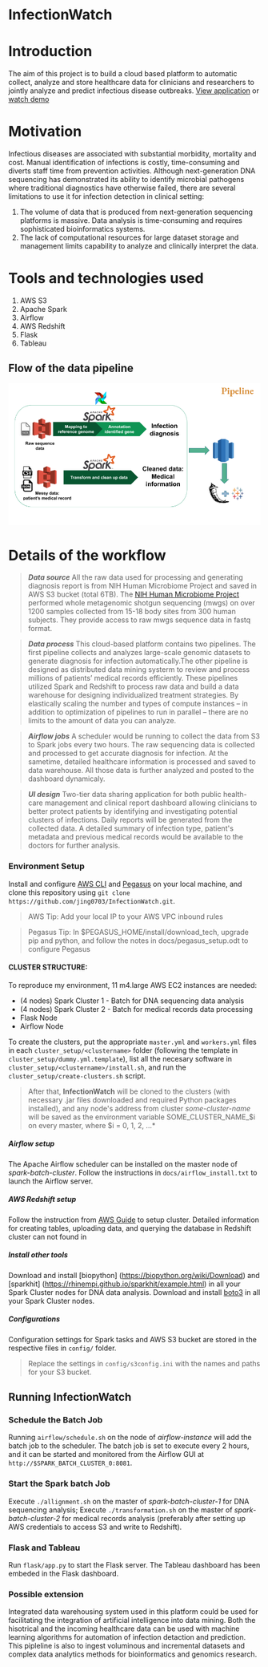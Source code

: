 # InfectionWatch

# Introduction

The aim of this project is to build a cloud based platform to automatic collect, analyze and store healthcare data for clinicians and researchers to jointly analyze and predict infectious disease outbreaks. 
[View application](rtinfo-insight.com) or [watch demo](rtinfo-insight.com)


# Motivation
Infectious diseases are associated with substantial morbidity, mortality and cost. Manual identification of infections is costly, time-consuming and diverts staff time from prevention activities. Although next-generation DNA sequencing has demonstrated its ability to identify microbial pathogens where traditional diagnostics have otherwise failed, there are several limitations to use it for infection detection in clinical setting: 
1. The volume of data that is produced from next-generation sequencing platforms is massive. Data analysis is time-consuming and requires sophisticated bioinformatics systems. 
2. The lack of computational resources for large dataset storage and management limits capability to analyze and clinically interpret the data.


# Tools and technologies used 
1. AWS S3
2. Apache Spark
3. Airflow
4. AWS Redshift
5. Flask 
6. Tableau

Flow of the data pipeline
------------------------------------

![Alt text](pipeline.png?raw=true "Optional Title")

# Details of the workflow

> ***Data source*** 
All the raw data used for processing and generating diagnosis report is from NIH Human Microbiome Project and saved in AWS S3 bucket (total 6TB). The [NIH Human Microbiome Project](https://portal.hmpdacc.org/search/s?facetTab=files&filters=%7B%22op%22:%22and%22,%22content%22:%5B%7B%22op%22:%22in%22,%22content%22:%7B%22field%22:%22files.file_format%22,%22value%22:%5B%22FASTA%22,%22FASTQ%22%5D%7D%7D%5D%7D) performed whole metagenomic shotgun sequencing (mwgs) on over 1200 samples collected from 15-18 body sites from 300 human subjects. They provide access to raw mwgs sequence data in fastq format.

> ***Data process***
This cloud-based platform contains two pipelines. The first pipeline collects and analyzes large-scale genomic datasets to generate diagnosis for infection automatically.The other pipeline is designed as distributed data mining systerm to review and process millions of patients’ medical records efficiently. 
These pipelines utilized Spark and Redshift to process raw data and build a data warehouse for designing individualized treatment strategies. By elastically scaling the number and types of compute instances – in addition to optimization of pipelines to run in parallel – there are no limits to the amount of data you can analyze. 

> ***Airflow jobs***
A scheduler would be running to collect the data from S3 to Spark jobs every two hours. The raw sequencing data is collected and processed to get accurate diagnosis for infection. At the sametime, detailed healthcare information is processed and saved to data warehouse. All those data is further analyzed and posted to the dashboard dynamicaly. 

> ***UI design***
Two-tier data sharing application for both public health-care management and clinical report dashboard allowing clinicians to better protect patients by identifying and investigating potential clusters of infections.
Daily reports will be generated from the collected data. A detailed summary of infection type, patient's metadata and previous medical records would be available to the doctors for further analysis.

### Environment Setup

Install and configure [AWS CLI](https://aws.amazon.com/cli/) and [Pegasus](https://github.com/InsightDataScience/pegasus) on your local machine, and clone this repository using
`git clone https://github.com/jing0703/InfectionWatch.git`.

> AWS Tip: Add your local IP to your AWS VPC inbound rules

> Pegasus Tip: In $PEGASUS_HOME/install/download_tech, upgrade pip and python, and follow the notes in docs/pegasus_setup.odt to configure Pegasus

#### CLUSTER STRUCTURE:

To reproduce my environment, 11 m4.large AWS EC2 instances are needed:
- (4 nodes) Spark Cluster 1 - Batch for DNA sequencing data analysis
- (4 nodes) Spark Cluster 2 - Batch for medical records data processing
- Flask Node
- Airflow Node

To create the clusters, put the appropriate `master.yml` and `workers.yml` files in each `cluster_setup/<clustername>` folder (following the template in `cluster_setup/dummy.yml.template`), list all the necesary software in `cluster_setup/<clustername>/install.sh`, and run the `cluster_setup/create-clusters.sh` script.

> After that, **InfectionWatch** will be cloned to the clusters (with necessary .jar files downloaded and required Python packages installed), and any node's address from cluster *some-cluster-name* will be saved as the environment variable SOME_CLUSTER_NAME_$i on every master, where $i = 0, 1, 2, ...*


##### Airflow setup
The Apache Airflow scheduler can be installed on the master node of *spark-batch-cluster*. Follow the instructions in `docs/airflow_install.txt` to launch the Airflow server.

##### AWS Redshift setup
Follow the instruction from [AWS Guide](https://docs.aws.amazon.com/redshift/latest/gsg/getting-started.html) to setup cluster.
Detailed information for creating tables, uploading data, and querying the database in Redshift cluster can not found in 

##### Install other tools
Download and install [biopython] (https://biopython.org/wiki/Download) and [sparkhit] (https://rhinempi.github.io/sparkhit/example.html) in all your Spark Cluster nodes for DNA data analysis.
Download and install [boto3](https://boto3.amazonaws.com/v1/documentation/api/latest/guide/quickstart.html) in all your Spark Cluster nodes.

##### Configurations
Configuration settings for Spark tasks and AWS S3 bucket are stored in the respective files in `config/` folder.
> Replace the settings in `config/s3config.ini` with the names and paths for your S3 bucket.

## Running InfectionWatch

### Schedule the Batch Job
Running `airflow/schedule.sh` on the node of *airflow-instance* will add the batch job to the scheduler. The batch job is set to execute every 2 hours, and it can be started and monitored from the Airflow GUI at `http://$SPARK_BATCH_CLUSTER_0:8081`.

### Start the Spark batch Job
Execute `./allignment.sh` on the master of *spark-batch-cluster-1* for DNA sequencing analysis;
Execute `./transformation.sh` on the master of *spark-batch-cluster-2* for medical records analysis (preferably after setting up AWS credentials to access S3 and write to Redshift).

### Flask and Tableau
Run `flask/app.py` to start the Flask server. The Tableau dashboard has been embeded in the Flask dashboard.

### Possible extension
Integrated data warehousing system used in this platform could be used for facilitating the integration of artificial intelligence into data mining. Both the hisotrical and the incoming healthcare data can be used with machine learning algorithms for automation of infection detaction and prediction. This pipleline is also to ingest voluminous and incremental datasets and complex data analytics methods for bioinformatics and genomics research.


